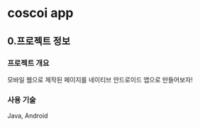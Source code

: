 # coscoi app

## 0.프로젝트 정보 ##

### 프로젝트 개요 ###

모바일 웹으로 제작된 페이지를 네이티브 안드로이드 앱으로 만들어보자!

### 사용 기술 ###

Java, Android
